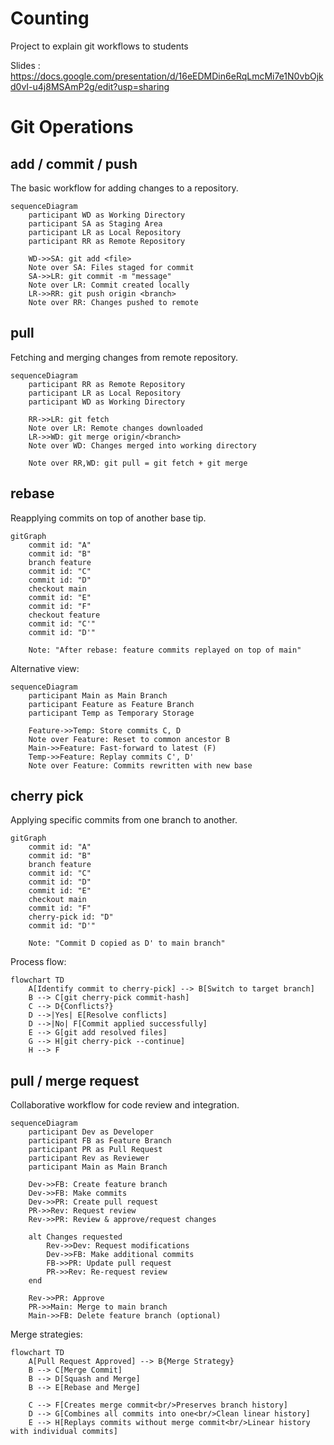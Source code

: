 # Counting
Project to explain git workflows to students

Slides : https://docs.google.com/presentation/d/16eEDMDin6eRqLmcMi7e1N0vbOjkd0vI-u4j8MSAmP2g/edit?usp=sharing


# Git Operations

## add / commit / push

The basic workflow for adding changes to a repository.

```mermaid
sequenceDiagram
    participant WD as Working Directory
    participant SA as Staging Area
    participant LR as Local Repository
    participant RR as Remote Repository

    WD->>SA: git add <file>
    Note over SA: Files staged for commit
    SA->>LR: git commit -m "message"
    Note over LR: Commit created locally
    LR->>RR: git push origin <branch>
    Note over RR: Changes pushed to remote
```

## pull

Fetching and merging changes from remote repository.

```mermaid
sequenceDiagram
    participant RR as Remote Repository
    participant LR as Local Repository
    participant WD as Working Directory

    RR->>LR: git fetch
    Note over LR: Remote changes downloaded
    LR->>WD: git merge origin/<branch>
    Note over WD: Changes merged into working directory
    
    Note over RR,WD: git pull = git fetch + git merge
```

## rebase

Reapplying commits on top of another base tip.

```mermaid
gitGraph
    commit id: "A"
    commit id: "B"
    branch feature
    commit id: "C"
    commit id: "D"
    checkout main
    commit id: "E"
    commit id: "F"
    checkout feature
    commit id: "C'"
    commit id: "D'"
    
    Note: "After rebase: feature commits replayed on top of main"
```

Alternative view:
```mermaid
sequenceDiagram
    participant Main as Main Branch
    participant Feature as Feature Branch
    participant Temp as Temporary Storage

    Feature->>Temp: Store commits C, D
    Note over Feature: Reset to common ancestor B
    Main->>Feature: Fast-forward to latest (F)
    Temp->>Feature: Replay commits C', D'
    Note over Feature: Commits rewritten with new base
```

## cherry pick

Applying specific commits from one branch to another.

```mermaid
gitGraph
    commit id: "A"
    commit id: "B"
    branch feature
    commit id: "C"
    commit id: "D"
    commit id: "E"
    checkout main
    commit id: "F"
    cherry-pick id: "D"
    commit id: "D'"
    
    Note: "Commit D copied as D' to main branch"
```

Process flow:
```mermaid
flowchart TD
    A[Identify commit to cherry-pick] --> B[Switch to target branch]
    B --> C[git cherry-pick commit-hash]
    C --> D{Conflicts?}
    D -->|Yes| E[Resolve conflicts]
    D -->|No| F[Commit applied successfully]
    E --> G[git add resolved files]
    G --> H[git cherry-pick --continue]
    H --> F
```

## pull / merge request

Collaborative workflow for code review and integration.

```mermaid
sequenceDiagram
    participant Dev as Developer
    participant FB as Feature Branch
    participant PR as Pull Request
    participant Rev as Reviewer
    participant Main as Main Branch

    Dev->>FB: Create feature branch
    Dev->>FB: Make commits
    Dev->>PR: Create pull request
    PR->>Rev: Request review
    Rev->>PR: Review & approve/request changes
    
    alt Changes requested
        Rev->>Dev: Request modifications
        Dev->>FB: Make additional commits
        FB->>PR: Update pull request
        PR->>Rev: Re-request review
    end
    
    Rev->>PR: Approve
    PR->>Main: Merge to main branch
    Main->>FB: Delete feature branch (optional)
```

Merge strategies:
```mermaid
flowchart TD
    A[Pull Request Approved] --> B{Merge Strategy}
    B --> C[Merge Commit]
    B --> D[Squash and Merge]
    B --> E[Rebase and Merge]
    
    C --> F[Creates merge commit<br/>Preserves branch history]
    D --> G[Combines all commits into one<br/>Clean linear history]
    E --> H[Replays commits without merge commit<br/>Linear history with individual commits]
```

